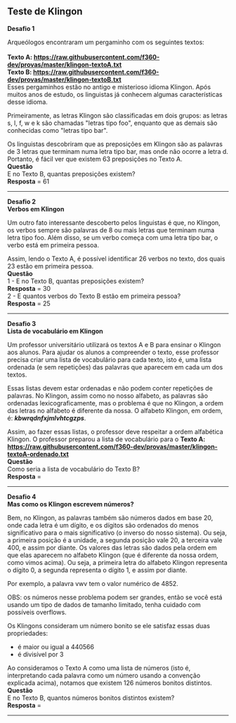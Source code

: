## Teste de Klingon
**Desafio 1**

Arqueólogos encontraram um pergaminho com os seguintes textos:<br><br>
**Texto A: https://raw.githubusercontent.com/f360-dev/provas/master/klingon-textoA.txt** 
<br>
**Texto B: https://raw.githubusercontent.com/f360-dev/provas/master/klingon-textoB.txt**
<br>
Esses pergaminhos estão no antigo e misterioso idioma Klingon. Após muitos anos de estudo, os linguistas já conhecem algumas características desse idioma.

Primeiramente, as letras Klingon são classificadas em dois grupos: as letras s, l, f, w e k são chamadas "letras tipo foo", enquanto que as demais são conhecidas como "letras tipo bar".

Os linguistas descobriram que as preposições em Klingon são as palavras de 3 letras que terminam numa letra tipo bar, mas onde não ocorre a letra d. Portanto, é fácil ver que existem 63 preposições no Texto A.<br>
**Questão**<br>
E no Texto B, quantas preposições existem?<br>
**Resposta** = 61
<hr>

**Desafio 2**
<br>
**Verbos em Klingon**

Um outro fato interessante descoberto pelos linguistas é que, no Klingon, os verbos sempre são palavras de 8 ou mais letras que terminam numa letra tipo foo. Além disso, se um verbo começa com uma letra tipo bar, o verbo está em primeira pessoa.

Assim, lendo o Texto A, é possível identificar 26 verbos no texto, dos quais 23 estão em primeira pessoa.
<br>
**Questão**<br>
1 - E no Texto B, quantas preposições existem?<br>
**Resposta** = 30 <br>
2 - E quantos verbos do Texto B estão em primeira pessoa?<br>
**Resposta** = 25
<hr>

**Desafio 3**
<br>
**Lista de vocabulário em Klingon**

Um professor universitário utilizará os textos A e B para ensinar o Klingon aos alunos. Para ajudar os alunos a compreender o texto, esse professor precisa criar uma lista de vocabulário para cada texto, isto é, uma lista ordenada (e sem repetições) das palavras que aparecem em cada um dos textos.

Essas listas devem estar ordenadas e não podem conter repetições de palavras. No Klingon, assim como no nosso alfabeto, as palavras são ordenadas lexicograficamente, mas o problema é que no Klingon, a ordem das letras no alfabeto é diferente da nossa. O alfabeto Klingon, em ordem, é: 
***kbwrqdnfxjmlvhtcgzps***. 

Assim, ao fazer essas listas, o professor deve respeitar a ordem alfabética Klingon.
O professor preparou a lista de vocabulário para o **Texto A:
https://raw.githubusercontent.com/f360-dev/provas/master/klingon-textoA-ordenado.txt**
<br>
**Questão**<br>
Como seria a lista de vocabulário do Texto B?<br>
**Resposta** = 
<hr>

**Desafio 4**
<br>
**Mas como os Klingon escrevem números?**

Bem, no Klingon, as palavras também são números dados em base 20, onde cada letra é um dígito, e os dígitos são ordenados do menos significativo para o mais significativo (o inverso do nosso sistema). Ou seja, a primeira posição é a unidade, a segunda posição vale 20, a terceira vale 400, e assim por diante. Os valores das letras são dados pela ordem em que elas aparecem no alfabeto Klingon (que é diferente da nossa ordem, como vimos acima). Ou seja, a primeira letra do alfabeto Klingon representa o dígito 0, a segunda representa o dígito 1, e assim por diante.

Por exemplo, a palavra vwv tem o valor numérico de 4852.

OBS: os números nesse problema podem ser grandes, então se você está usando um tipo de dados de tamanho limitado, tenha cuidado com possíveis overflows.

Os Klingons consideram um número bonito se ele satisfaz essas duas propriedades:

- é maior ou igual a 440566
- é divisível por 3

Ao consideramos o Texto A como uma lista de números (isto é, interpretando cada palavra como um número usando a convenção explicada acima), notamos que existem 126 números bonitos distintos.
<br>
**Questão**<br>
E no Texto B, quantos números bonitos distintos existem?<br>
**Resposta** = 
<hr>
